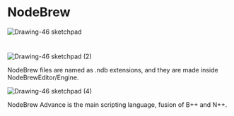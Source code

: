   # NodeBrew


  ![Drawing-46 sketchpad](https://github.com/NodeBrewerTeam/NodeBrew/assets/158213815/b0b7b195-9a77-443e-80fe-b8156dc65648)


#


![Drawing-46 sketchpad (2)](https://github.com/NodeBrewerTeam/NodeBrew/assets/158213815/96666bb7-3e09-4896-9f8b-8ad7e44fc6a7)

NodeBrew files are named as .ndb extensions, and they are made inside NodeBrewEditor/Engine.


![Drawing-46 sketchpad (4)](https://github.com/NodeBrewerTeam/NodeBrew/assets/158213815/17e7a501-d407-4af9-9587-7d38d63348fa)

NodeBrew Advance is the main scripting language, fusion of B++ and N++.


